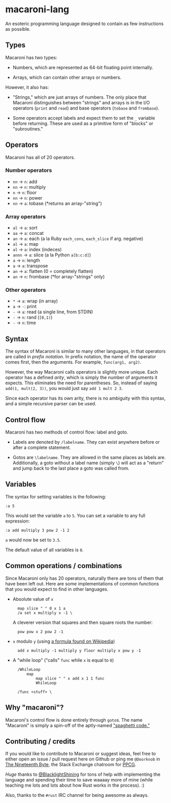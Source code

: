 # macaroni-lang

An esoteric programming language designed to contain as few instructions as
possible.

## Types

Macaroni has two types:

- Numbers, which are represented as 64-bit floating point internally.

- Arrays, which can contain other arrays or numbers.

However, it also has:

- "Strings," which are just arrays of numbers. The only place that Macaroni
  distinguishes between "strings" and arrays is in the I/O operators (`print`
  and `read`) and base operators (`tobase` and `frombase`).

- Some operators accept labels and expect them to set the `_` variable before
  returning. These are used as a primitive form of "blocks" or "subroutines."

## Operators

Macaroni has all of 20 operators.

### Number operators

- `nn` -> `n`: add
- `nn` -> `n`: multiply
- `n` -> `n`: floor
- `nn` -> `n`: power
- `nn` -> `a`: tobase (\*returns an array-"string")

### Array operators

- `al` -> `a`: sort
- `aa` -> `a`: concat
- `an` -> `a`: each (a la Ruby `each_cons`, `each_slice` if arg. negative)
- `al` -> `a`: map
- `al` -> `a`: index (indeces)
- `annn` -> `a`: slice (a la Python `a[b:c:d]`)
- `a` -> `n`: length
- `a` -> `a`: transpose
- `an` -> `a`: flatten (0 = completely flatten)
- `an` -> `n`: frombase (\*for array-"strings" only)

### Other operators

- `*` -> `a`: wrap (in array)
- `a` -> `-`: print
- `-` -> `a`: read (a single line, from STDIN)
- `-` -> `n`: rand (`[0,1)`)
- `-` -> `n`: time

## Syntax

The syntax of Macaroni is similar to many other languages, in that operators are called in *prefix notation*. In prefix notation, the name of the operator comes first, then the arguments. For example, `func(arg1, arg2)`.

However, the way Macaroni calls operators is slightly more unique. Each operator has a defined *arity*, which is simply the number of arguments it expects. This eliminates the need for parentheses. So, instead of saying `add(1, mult(2, 3))`, you would just say `add 1 mult 2 3`.

Since each operator has its own arity, there is no ambiguity with this syntax, and a simple recursive parser can be used.

## Control flow

Macaroni has two methods of control flow: label and goto.

- Labels are denoted by `/labelname`. They can exist anywhere before or after a
  complete statement.

- Gotos are `\labelname`. They are allowed in the same places as labels are.
  Additionally, a goto without a label name (simply ``\``) will act as a
  "return" and jump back to the last place a goto was called from.

## Variables

The syntax for setting variables is the following:

    :a 5

This would set the variable `a` to `5`. You can set a variable to any full
expression:

    :a add multiply 3 pow 2 -1 2

`a` would now be set to `3.5`.

The default value of all variables is `0`.

## Common operations / combinations

Since Macaroni only has 20 operators, naturally there are tons of them that
have been left out. Here are some implementations of common functions that you
would expect to find in other languages.

- Absolute value of `x`

        map slice " " 0 x 1 a
        /a set x multiply x -1 \

    A cleverer version that squares and then square roots the number:

        pow pow x 2 pow 2 -1

- `x` modulo `y` (using [a formula found on Wikipedia](https://en.wikipedia.org/wiki/Floor_and_ceiling_functions#Mod_operator))

        add x multiply -1 multiply y floor multiply x pow y -1

- A "while loop" ("calls" `func` while `x` is equal to `0`)

        /WhileLoop
            map
                map slice " " x add x 1 1 func
                WhileLoop

        /func <stuff> \

## Why "macaroni"?

Macaroni's control flow is done entirely through `goto`s. The name "Macaroni"
is simply a spin-off of the aptly-named ["spaghetti
code."](https://en.wikipedia.org/wiki/Spaghetti_code)

## Contributing / credits

If you would like to contribute to Macaroni or suggest ideas, feel free to
either open an issue / pull request here on Github or ping me `@Doorknob` in
[The Nineteenth
Byte](http://chat.stackexchange.com/rooms/240/the-nineteenth-byte), the Stack
Exchange chatroom for [PPCG](http://codegolf.stackexchange.com).

*Huge* thanks to [@BlacklightShining](https://github.com/BlacklightShining) for
tons of help with implementing the language and spending their time to save
waaaay more of mine (while teaching me lots and lots about how Rust works in
the process). :)

Also, thanks to the `#rust` IRC channel for being awesome as always.
